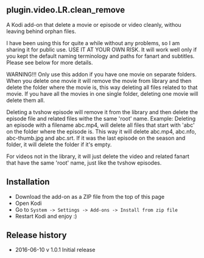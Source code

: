 plugin.video.LR.clean_remove
----------------------------

A Kodi add-on that delete a movie or episode or video cleanly, withou leaving behind orphan files.

I have been using this for quite a while without any problems, so I am sharing it for public use. USE IT AT YOUR OWN RISK.
It will work well only if you kept the default naming terminology and paths for fanart and subtitles. Please see below for more details.

WARNING!!!
Only use this addon if you have one movie on separate folders. When you delete one movie it will remove the movie from library and then delete the folder where the movie is, this way deleting all files related to that movie.
If you have all the movies in one single folder, deleting one movie will delete them all.

Deleting a tvshow episode will remove it from the library and then delete the episode file and related files withe the same 'root' name.
Example: Deleting an episode with a filename abc.mp4, will delete all files that start with 'abc' on the folder where the episode is.
This way it will delete abc.mp4, abc.nfo, abc-thumb.jpg and abc.srt.
If it was the last episode on the season and folder, it will delete the folder if it's empty.

For videos not in the library, it will just delete the video and related fanart that have the same 'root' name, just like the tvshow episodes.

Installation
------------

 - Download the add-on as a ZIP file from the top of this page
 - Open Kodi
 - Go to `System -> Settings -> Add-ons -> Install from zip file`
 - Restart Kodi and enjoy :)
 
Release history
---------------
  * 2016-06-10 v 1.0.1 Initial release
